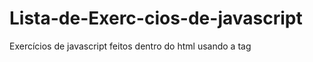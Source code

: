 # Lista-de-Exerc-cios-de-javascript 
Exercícios de javascript feitos dentro do html usando a tag <script> 
